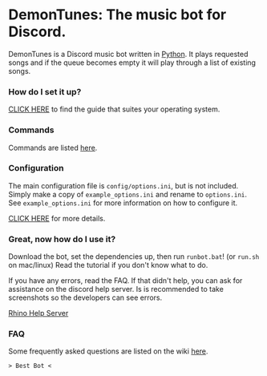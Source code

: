 # DemonTunes: The music bot for Discord.

DemonTunes is a Discord music bot written in [Python](https://www.python.org "Python homepage"). It plays requested songs and if the queue becomes empty it will play through a list of existing songs.

### How do I set it up?

[CLICK HERE](https://github.com/SexualRhinoceros/MusicBot/wiki) to find the guide that suites your operating system.

### Commands

Commands are listed [here](https://github.com/SexualRhinoceros/MusicBot/wiki/Commands "Commands list").

### Configuration

The main configuration file is `config/options.ini`, but is not included.  Simply make a copy of `example_options.ini` and rename to `options.ini`.  See `example_options.ini` for more information on how to configure it.

[CLICK HERE](https://github.com/SexualRhinoceros/MusicBot/wiki/Configuration) for more details.

### Great, now how do I use it?
Download the bot, set the dependencies up, then run `runbot.bat`! (or `run.sh` on mac/linux)  Read the tutorial if you don't know what to do.

If you have any errors, read the FAQ. If that didn't help, you can ask for assistance on the discord help server. Is is recommended to take screenshots so the developers can see errors.

[Rhino Help Server](http://discord.me/rhinohelp "Discord link")

### FAQ

Some frequently asked questions are listed on the wiki [here](https://github.com/SexualRhinoceros/MusicBot/wiki/FAQ "Wiki").

    > Best Bot <
